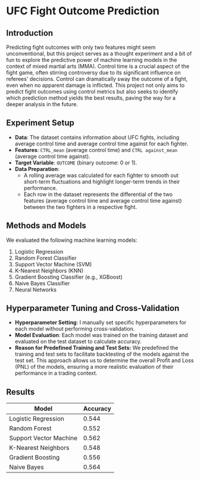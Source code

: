# UFC Fight Outcome Prediction

## Introduction
Predicting fight outcomes with only two features might seem unconventional, but this project serves as a thought experiment and a bit of fun to explore the predictive power of machine learning models in the context of mixed martial arts (MMA). Control time is a crucial aspect of the fight game, often stirring controversy due to its significant influence on referees' decisions. Control can dramatically sway the outcome of a fight, even when no apparent damage is inflicted. This project not only aims to predict fight outcomes using control metrics but also seeks to identify which prediction method yields the best results, paving the way for a deeper analysis in the future.

## Experiment Setup
- **Data**: The dataset contains information about UFC fights, including average control time and average control time against for each fighter.
- **Features**: `CTRL_mean` (average control time) and `CTRL against_mean` (average control time against).
- **Target Variable**: `OUTCOME` (binary outcome: 0 or 1).
- **Data Preparation**:
  - A rolling average was calculated for each fighter to smooth out short-term fluctuations and highlight longer-term trends in their performance.
  - Each row in the dataset represents the differential of the two features (average control time and average control time against) between the two fighters in a respective fight.

## Methods and Models
We evaluated the following machine learning models:
1. Logistic Regression
2. Random Forest Classifier
3. Support Vector Machine (SVM)
4. K-Nearest Neighbors (KNN)
5. Gradient Boosting Classifier (e.g., XGBoost)
6. Naive Bayes Classifier
7. Neural Networks

## Hyperparameter Tuning and Cross-Validation
- **Hyperparameter Setting**: I manually set specific hyperparameters for each model without performing cross-validation.
- **Model Evaluation**: Each model was trained on the training dataset and evaluated on the test dataset to calculate accuracy.
- **Reason for Predefined Training and Test Sets:** We predefined the training and test sets to facilitate backtesting of the models against the test set. This approach allows us to determine the overall Profit and Loss (PNL) of the models, ensuring a more realistic evaluation of their performance in a trading context.

## Results
<div style="text-align: center;">

| Model                   | Accuracy |
|-------------------------|----------|
| Logistic Regression     | 0.544    |
| Random Forest           | 0.552    |
| Support Vector Machine  | 0.562    |
| K-Nearest Neighbors     | 0.548    |
| Gradient Boosting       | 0.556    |
| Naive Bayes             | 0.564    |

</div>
